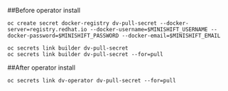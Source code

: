 
##Before operator install

```
oc create secret docker-registry dv-pull-secret --docker-server=registry.redhat.io --docker-username=$MINISHIFT_USERNAME --docker-password=$MINISHIFT_PASSWORD --docker-email=$MINISHIFT_EMAIL

oc secrets link builder dv-pull-secret
oc secrets link builder dv-pull-secret --for=pull
```

##After operator install

```
oc secrets link dv-operator dv-pull-secret --for=pull
```
